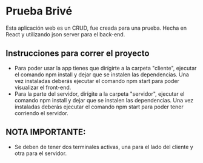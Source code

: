 # Prueba Brivé


 Esta aplicación web es un CRUD, fue creada para una prueba. Hecha en React y utilizando json server para el back-end.


## Instrucciones para correr el proyecto

- Para poder usar la app tienes que dirígirte a la carpeta "cliente", ejecutar el comando npm install y dejar que se instalen las dependencias. Una vez instaladas deberás ejecutar el comando npm start para poder visualizar el front-end.
- Para la parte del servidor, dirígite a la carpeta "servidor", ejecutar el comando npm install y dejar que se instalen las dependencias. Una vez instaladas deberás ejecutar el comando npm start para poder tener corriendo el servidor.

## NOTA IMPORTANTE:

- Se deben de tener dos terminales activas, una para el lado del cliente y otra para el servidor.
